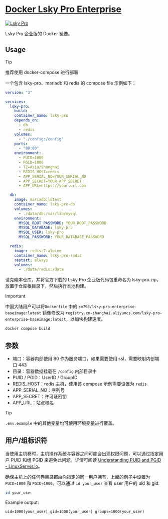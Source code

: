 # [Docker Lsky Pro Enterprise](https://github.com/Xm798/docker-lsky-pro-enterprise)

[![Lsky Pro](https://docs.lsky.pro/logo.png)](https://github.com/Xm798/docker-lsky-pro-enterprise)

Lsky Pro 企业版的 Docker 镜像。

## Usage

> [!TIP]
> 推荐使用 docker-compose 进行部署

一个包含 lsky-pro、mariadb 和 redis 的 compose file 示例如下：

```yaml
version: "3"

services:
  lsky-pro:
    build: .
    container_name: lsky-pro
    depends_on:
      - db
      - redis
    volumes:
      - "./config:/config"
    ports:
      - "80:80"
    environment:
      - PUID=1000
      - PGID=1000
      - TZ=Asia/Shanghai
      - REDIS_HOST=redis
      - APP_SERIAL_NO=YOUR_SERIAL_NO
      - APP_SECRET=YOUR_APP_SECRET
      - APP_URL=https://your.url.com

  db:
    image: mariadb:latest
    container_name: lsky-pro-db
    volumes:
      - ./data/db:/var/lib/mysql
    environment:
      MYSQL_ROOT_PASSWORD: YOUR_ROOT_PASSWORD
      MYSQL_DATABASE: lsky-pro
      MYSQL_USER: lsky-pro
      MYSQL_PASSWORD: YOUR_DATABASE_PASSWORD

  redis:
    image: redis:7-alpine
    container_name: lsky-pro-redis
    restart: always
    volumes:
      - ./data/redis:/data
```

请克隆本仓库，并将官方下载的 Lsky Pro 企业版代码包重命名为 lsky-pro.zip，放置于仓库根目录下，然后执行本地构建。

>[!IMPORTANT]
> 中国大陆用户可以将`Dockerfile` 中的 `xm798/lsky-pro-enterprise-baseimage:latest` 镜像修改为 `registry.cn-shanghai.aliyuncs.com/lsky-pro-enterprise-baseimage:latest`，以加快构建速度。

```bash
docker compose build
```

## 参数

- 端口：容器内部使用 80 作为服务端口，如果需要使用 ssl，需要映射内部端口 443
- 目录：容器数据挂载在 `/config` 内部目录中
- PUID / PGID：UserID / GroupID
- REDIS_HOST：redis 主机，使用该 compose 示例需要设置为 `redis`
- APP_SERIAL_NO：序列号
- APP_SECRET：许可证密钥
- APP_URL：站点域名

> [!TIP]
> `.env.example` 中的其他变量均可使用环境变量进行覆盖。

## 用户/组标识符

当使用主机卷时，主机操作系统与容器之间可能会出现权限问题，可以通过指定用户 PUID 和组 PGID 来避免此问题。详情可阅读 [Understanding PUID and PGID - LinuxServer.io](https://docs.linuxserver.io/general/understanding-puid-and-pgid/)。

确保主机上的任何卷目录都由你指定的同一用户拥有，上面的例子中设置为 `PUID=1000` 和 `PGID=1000`。可以通过 `id your_user` 查看 user 用户的 uid 和 gid:

```bash
id your_user
```

Example output:

```text
uid=1000(your_user) gid=1000(your_user) groups=1000(your_user)
```
